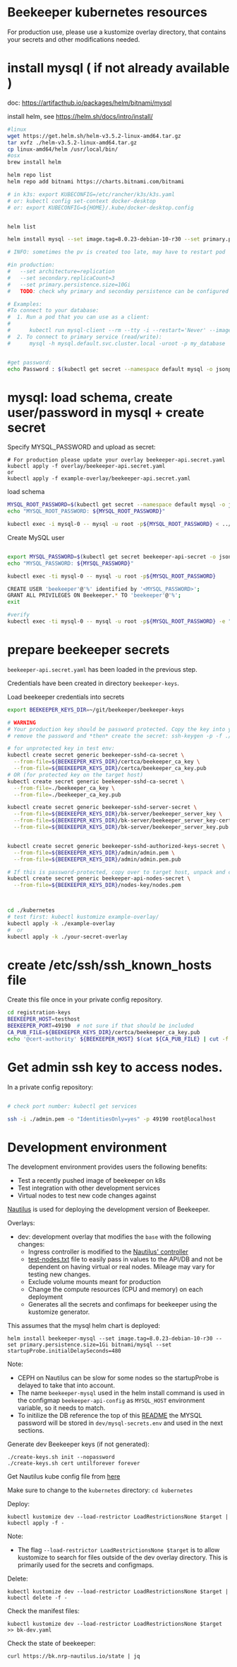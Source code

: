 

# Beekeeper kubernetes resources

For production use, please use a kustomize overlay directory, that contains your secrets and other modifications needed.


# install mysql ( if not already available )

doc: https://artifacthub.io/packages/helm/bitnami/mysql


install helm, see https://helm.sh/docs/intro/install/
```bash
#linux
wget https://get.helm.sh/helm-v3.5.2-linux-amd64.tar.gz
tar xvfz ./helm-v3.5.2-linux-amd64.tar.gz
cp linux-amd64/helm /usr/local/bin/
#osx
brew install helm
```


```bash
helm repo list
helm repo add bitnami https://charts.bitnami.com/bitnami

# in k3s: export KUBECONFIG=/etc/rancher/k3s/k3s.yaml
# or: kubectl config set-context docker-desktop
# or: export KUBECONFIG=${HOME}/.kube/docker-desktop.config


helm list

helm install mysql --set image.tag=8.0.23-debian-10-r30 --set primary.persistence.size=1Gi bitnami/mysql

# INFO: sometimes the pv is created too late, may have to restart pod

#in production:
#   --set architecture=replication
#   --set secondary.replicaCount=3
#   --set primary.persistence.size=10Gi
#   TODO: check why primary and seconday persistence can be configured separatly

# Examples:
#To connect to your database:
#  1. Run a pod that you can use as a client:
#
#      kubectl run mysql-client --rm --tty -i --restart='Never' --image  docker.io/bitnami/mysql:8.0.23-debian-10-r30 --namespace default --command -- bash
#  2. To connect to primary service (read/write):
#      mysql -h mysql.default.svc.cluster.local -uroot -p my_database


#get password:
echo Password : $(kubectl get secret --namespace default mysql -o jsonpath="{.data.mysql-root-password}" | base64 --decode)

```


# mysql: load schema, create user/password in mysql + create secret

Specify MYSQL_PASSWORD and upload as secret:

```
# For production please update your overlay beekeeper-api.secret.yaml
kubectl apply -f overlay/beekeeper-api.secret.yaml
or
kubectl apply -f example-overlay/beekeeper-api.secret.yaml
```


load schema
```bash
MYSQL_ROOT_PASSWORD=$(kubectl get secret --namespace default mysql -o jsonpath="{.data.mysql-root-password}" | base64 --decode)
echo "MYSQL_ROOT_PASSWORD: ${MYSQL_ROOT_PASSWORD}"

kubectl exec -i mysql-0 -- mysql -u root -p${MYSQL_ROOT_PASSWORD} < ../schema.sql
```

Create MySQL user
```bash

export MYSQL_PASSWORD=$(kubectl get secret beekeeper-api-secret -o jsonpath="{.data.MYSQL_PASSWORD}" | base64 --decode)
echo "MYSQL_PASSWORD: ${MYSQL_PASSWORD}"

kubectl exec -ti mysql-0 -- mysql -u root -p${MYSQL_ROOT_PASSWORD}

CREATE USER 'beekeeper'@'%' identified by '<MYSQL_PASSWORD>';
GRANT ALL PRIVILEGES ON Beekeeper.* TO 'beekeeper'@'%';
exit

#verify
kubectl exec -ti mysql-0 -- mysql -u root -p${MYSQL_ROOT_PASSWORD} -e "SELECT User, Host  FROM mysql.user;"
```



# prepare beekeeper secrets

`beekeeper-api.secret.yaml` has been loaded in the previous step.


Credentials have been created in directory `beekeeper-keys`.



Load beekeeper credentials into secrets
```bash
export BEEKEEPER_KEYS_DIR=~/git/beekeeper/beekeeper-keys

# WARNING
# Your production key should be password protected. Copy the key into your trusted execution environment,
# remove the password and *then* create the secret: ssh-keygen -p -f ./beekeeper_ca_key

# for unprotected key in test env:
kubectl create secret generic beekeeper-sshd-ca-secret \
  --from-file=${BEEKEEPER_KEYS_DIR}/certca/beekeeper_ca_key \
  --from-file=${BEEKEEPER_KEYS_DIR}/certca/beekeeper_ca_key.pub
# OR (for protected key on the target host)
kubectl create secret generic beekeeper-sshd-ca-secret \
  --from-file=./beekeeper_ca_key \
  --from-file=./beekeeper_ca_key.pub

kubectl create secret generic beekeeper-sshd-server-secret \
  --from-file=${BEEKEEPER_KEYS_DIR}/bk-server/beekeeper_server_key \
  --from-file=${BEEKEEPER_KEYS_DIR}/bk-server/beekeeper_server_key-cert.pub \
  --from-file=${BEEKEEPER_KEYS_DIR}/bk-server/beekeeper_server_key.pub


kubectl create secret generic beekeeper-sshd-authorized-keys-secret \
  --from-file=${BEEKEEPER_KEYS_DIR}/admin/admin.pem \
  --from-file=${BEEKEEPER_KEYS_DIR}/admin/admin.pem.pub

# If this is password-protected, copy over to target host, unpack and create secret there.
kubectl create secret generic beekeeper-api-nodes-secret \
  --from-file=${BEEKEEPER_KEYS_DIR}/nodes-key/nodes.pem



cd ./kubernetes
# test first: kubectl kustomize example-overlay/
kubectl apply -k ./example-overlay
#  or
kubectl apply -k ./your-secret-overlay

```





# create /etc/ssh/ssh_known_hosts file
Create this file once in your private config repository.
```bash
cd registration-keys
BEEKEEPER_HOST=testhost
BEEKEEPER_PORT=49190  # not sure if that should be included
CA_PUB_FILE=${BEEKEEPER_KEYS_DIR}/certca/beekeeper_ca_key.pub
echo '@cert-authority' ${BEEKEEPER_HOST} $(cat ${CA_PUB_FILE} | cut -f 1,2 -d ' ') > ssh_known_hosts

```


# Get admin ssh key to access nodes.
In a private config repository:

```bash

# check port number: kubectl get services

ssh -i ./admin.pem -o "IdentitiesOnly=yes" -p 49190 root@localhost
```

# Development environment
The development environment provides users the following benefits:
- Test a recently pushed image of beekeeper on k8s
- Test integration with other development services
- Virtual nodes to test new code changes against

[Nautilus](https://ucsd-prp.gitlab.io/) is used for deploying the development version of Beekeeper.

Overlays:
- dev: development overlay that modifies the `base` with the following changes:
  - Ingress controller is modified to the [Nautilus' controller](https://ucsd-prp.gitlab.io/userdocs/tutorial/basic2/)
  - [test-nodes.txt](../test-keys/test-nodes.txt) file to easily pass in values to the API/DB and not be dependent on having virtual or real nodes. Mileage may vary for testing new changes.
  - Exclude volume mounts meant for production
  - Change the compute resources (CPU and memory) on each deployment
  - Generates all the secrets and confimaps for beekeeper using the kustomize generator.

This assumes that the mysql helm chart is deployed:
```
helm install beekeeper-mysql --set image.tag=8.0.23-debian-10-r30 --set primary.persistence.size=1Gi bitnami/mysql --set startupProbe.initialDelaySeconds=480
```

Note:
- CEPH on Nautilus can be slow for some nodes so the startupProbe is delayed to take that into account.
- The name `beekeeper-mysql` used in the helm install command is used in the configmap `beekeeper-api-config` as `MYSQL_HOST` environment variable, so it needs to match.
- To initilize the DB reference the top of this [README](#mysql-load-schema-create-userpassword-in-mysql--create-secret) the MYSQL password will be stored in `dev/mysql-secrets.env` and used in the next sections.

Generate dev Beekeeper keys (if not generated):
```
./create-keys.sh init --nopassword
./create-keys.sh cert untilforever forever
```

Get Nautilus kube config file from [here](https://portal.nrp-nautilus.io/)

Make sure to change to the `kubernetes` directory: `cd kubernetes`

Deploy:
```
kubectl kustomize dev --load-restrictor LoadRestrictionsNone $target | kubectl apply -f -
```

Note:
- The flag `--load-restrictor LoadRestrictionsNone $target` is to allow kustomize to search for files outside of the dev overlay directory. This is primarily used for the secrets and configmaps.

Delete:
```
kubectl kustomize dev --load-restrictor LoadRestrictionsNone $target | kubectl delete -f -
```

Check the manifest files:
```
kubectl kustomize dev --load-restrictor LoadRestrictionsNone $target >> bk-dev.yaml
```

Check the state of beekeeper:
```
curl https://bk.nrp-nautilus.io/state | jq
```